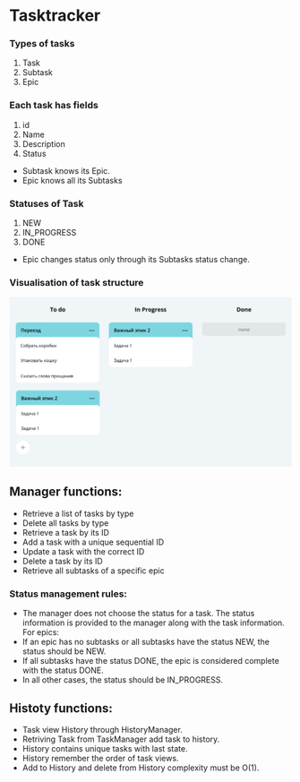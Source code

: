 # Tasktracker

### Types of tasks
1. Task
2. Subtask
3. Epic

### Each task has fields
1. id
2. Name
3. Description
4. Status

- Subtask knows its Epic.
- Epic knows all its Subtasks

### Statuses of Task 
1. NEW
2. IN_PROGRESS
3. DONE

- Epic changes status only through its Subtasks status change.

### Visualisation of task structure
![img.png](documentation/images/img.png)

## Manager functions:
- Retrieve a list of tasks by type
- Delete all tasks by type
- Retrieve a task by its ID
- Add a task with a unique sequential ID
- Update a task with the correct ID
- Delete a task by its ID
- Retrieve all subtasks of a specific epic

### Status management rules:
- The manager does not choose the status for a task. The status information is provided to the manager along with the task information.
For epics:
- If an epic has no subtasks or all subtasks have the status NEW, the status should be NEW.
- If all subtasks have the status DONE, the epic is considered complete with the status DONE.
- In all other cases, the status should be IN_PROGRESS.

## Histoty functions:
- Task view History through HistoryManager.
- Retriving Task from TaskManager add task to history.
- History contains unique tasks with last state.
- History remember the order of task views.
- Add to History and delete from History complexity must be O(1).